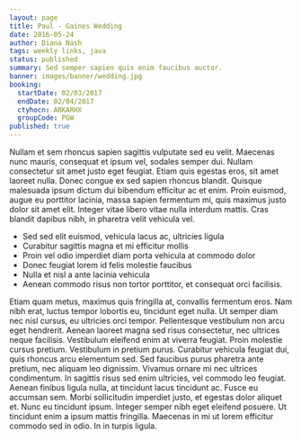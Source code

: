 ```yaml
---
layout: page
title: Paul - Gaines Wedding
date: 2016-05-24
author: Diana Nash
tags: weekly links, java
status: published
summary: Sed semper sapien quis enim faucibus auctor.
banner: images/banner/wedding.jpg
booking:
  startDate: 02/03/2017
  endDate: 02/04/2017
  ctyhocn: ARKARHX
  groupCode: PGW
published: true
---
```

Nullam et sem rhoncus sapien sagittis vulputate sed eu velit. Maecenas nunc mauris, consequat et ipsum vel, sodales semper dui. Nullam consectetur sit amet justo eget feugiat. Etiam quis egestas eros, sit amet laoreet nulla. Donec congue ex sed sapien rhoncus blandit. Quisque malesuada ipsum dictum dui bibendum efficitur ac et enim. Proin euismod, augue eu porttitor lacinia, massa sapien fermentum mi, quis maximus justo dolor sit amet elit. Integer vitae libero vitae nulla interdum mattis. Cras blandit dapibus nibh, in pharetra velit vehicula vel.

* Sed sed elit euismod, vehicula lacus ac, ultricies ligula
* Curabitur sagittis magna et mi efficitur mollis
* Proin vel odio imperdiet diam porta vehicula at commodo dolor
* Donec feugiat lorem id felis molestie faucibus
* Nulla et nisl a ante lacinia vehicula
* Aenean commodo risus non tortor porttitor, et consequat orci facilisis.

Etiam quam metus, maximus quis fringilla at, convallis fermentum eros. Nam nibh erat, luctus tempor lobortis eu, tincidunt eget nulla. Ut semper diam nec nisl cursus, eu ultricies orci tempor. Pellentesque vestibulum non arcu eget hendrerit. Aenean laoreet magna sed risus consectetur, nec ultrices neque facilisis. Vestibulum eleifend enim at viverra feugiat. Proin molestie cursus pretium. Vestibulum in pretium purus. Curabitur vehicula feugiat dui, quis rhoncus arcu elementum sed.
Sed faucibus purus pharetra ante pretium, nec aliquam leo dignissim. Vivamus ornare mi nec ultrices condimentum. In sagittis risus sed enim ultricies, vel commodo leo feugiat. Aenean finibus ligula nulla, at tincidunt lacus tincidunt ac. Fusce eu accumsan sem. Morbi sollicitudin imperdiet justo, et egestas dolor aliquet et. Nunc eu tincidunt ipsum. Integer semper nibh eget eleifend posuere. Ut tincidunt enim a ipsum mattis fringilla. Maecenas in mi ut lorem efficitur commodo sed in odio. In in turpis ligula.
